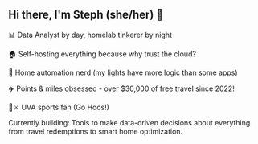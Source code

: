 ## Hi there, I'm Steph (she/her) 👋

📊 Data Analyst by day, homelab tinkerer by night

🏠 Self-hosting everything because why trust the cloud?

🤖 Home automation nerd (my lights have more logic than some apps)

✈️ Points & miles obsessed - over $30,000 of free travel since 2022! 

🔶⚔️ UVA sports fan (Go Hoos!)

Currently building: Tools to make data-driven decisions about everything from travel redemptions to smart home optimization.
